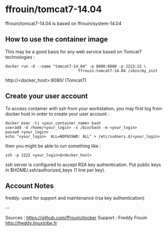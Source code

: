 # ffrouin/tomcat7-14.04

ffrouin/tomcat7-14.04 is based on ffrouin/system-14.04

## How to use the container image

This may be a good basis for any web service based on Tomcat7 technologies :

	docker run -d --name "tomcat7-14.04" -p 8080:8080 -p 2222:22 \
									ffrouin:tomcat7-14.04 /sbin/my_init

http://<docker_host>:8080/ (Tomcat7)

## Create your user account

To access container with ssh from your workstation, you may first log from docker host in order to create your user account :

	docker exec -ti <your_container_name> bash
	useradd -d /home/<your_login> -s /bin/bash -m <your_login>
	passwd <your_login>
	echo "<your_login>	ALL=NOPASSWD: ALL" > /etc/sudoers.d/<your_login>

then you might be able to run something like :

	ssh -p 2222 <your_login>@<docker_host>

ssh server is configured to accept RSA key authentication. Put public keys in $HOME/.ssh/authorized_keys (1 line per key).

## Account Notes

freddy: used for support and maintenance (rsa key authentication)

--

Sources : https://github.com/ffrouin/docker
Support : Freddy Frouin http://freddy.linuxtribe.fr
